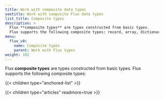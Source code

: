 ```yaml
---
title: Work with composite data types
seotitle: Work with composite Flux data types
list_title: Composite types
description: >
  Flux **composite types** are types constructed from basic types.
  Flux supports the following composite types: record, array, dictionary, function.
menu:
  flux_v0:
    name: Composite types
    parent: Work with Flux types
weight: 101
---
```


Flux **composite types** are types constructed from basic types.
Flux supports the following composite types:

{{< children type="anchored-list" >}}

{{< children type="articles" readmore=true >}}